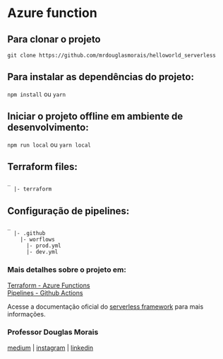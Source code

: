 # Azure function

## Para clonar o projeto
`git clone https://github.com/mrdouglasmorais/helloworld_serverless`

## Para instalar as dependências do projeto:
`npm install` ou `yarn`

## Iniciar o projeto offline em ambiente de desenvolvimento:
`npm run local` ou `yarn local`


## Terraform files:
```
_
  |- terraform
```

## Configuração de pipelines:
```
_
  |- .github
    |- worflows
      |- prod.yml
      |- dev.yml
```

### Mais detalhes sobre o projeto em:
[Terraform - Azure Functions](https://medium.com/@mr.douglasmorais23/terraform-a-final-de-contas-o-que-%C3%A9-918f8dcfd09c) <br>
[Pipelines - Github Actions](https://medium.com/@mr.douglasmorais23/pipeline-cloud-functions-com-github-actions-8d2c90a6ead7) <br>

Acesse a documentação oficial do [serverless framework](https://serverless.com/framework/docs/providers/azure/guide/intro/) para mais informações.

### Professor Douglas Morais
[medium](https://medium.com/@mr.douglasmorais23) | 
[instagram](https://www.instagram.com/douglasmorais) | 
[linkedin](https://www.linkedin.com/in/douglasmoraisdev)